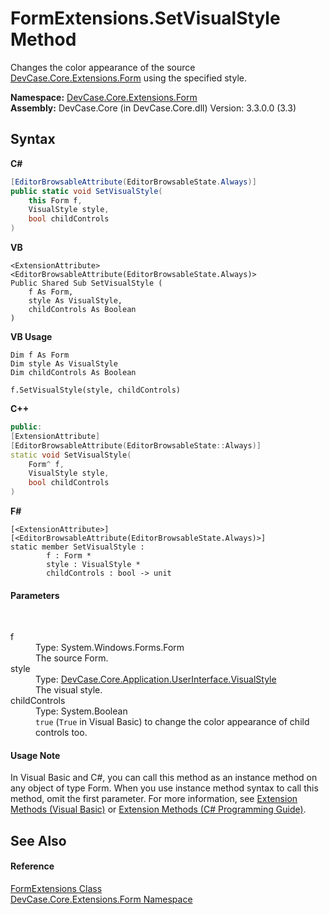 # FormExtensions.SetVisualStyle Method 
 

Changes the color appearance of the source <a href="N_DevCase_Core_Extensions_Form">DevCase.Core.Extensions.Form</a> using the specified style.

**Namespace:**&nbsp;<a href="N_DevCase_Core_Extensions_Form">DevCase.Core.Extensions.Form</a><br />**Assembly:**&nbsp;DevCase.Core (in DevCase.Core.dll) Version: 3.3.0.0 (3.3)

## Syntax

**C#**<br />
``` C#
[EditorBrowsableAttribute(EditorBrowsableState.Always)]
public static void SetVisualStyle(
	this Form f,
	VisualStyle style,
	bool childControls
)
```

**VB**<br />
``` VB
<ExtensionAttribute>
<EditorBrowsableAttribute(EditorBrowsableState.Always)>
Public Shared Sub SetVisualStyle ( 
	f As Form,
	style As VisualStyle,
	childControls As Boolean
)
```

**VB Usage**<br />
``` VB Usage
Dim f As Form
Dim style As VisualStyle
Dim childControls As Boolean

f.SetVisualStyle(style, childControls)
```

**C++**<br />
``` C++
public:
[ExtensionAttribute]
[EditorBrowsableAttribute(EditorBrowsableState::Always)]
static void SetVisualStyle(
	Form^ f, 
	VisualStyle style, 
	bool childControls
)
```

**F#**<br />
``` F#
[<ExtensionAttribute>]
[<EditorBrowsableAttribute(EditorBrowsableState.Always)>]
static member SetVisualStyle : 
        f : Form * 
        style : VisualStyle * 
        childControls : bool -> unit 

```


#### Parameters
&nbsp;<dl><dt>f</dt><dd>Type: System.Windows.Forms.Form<br />The source Form.</dd><dt>style</dt><dd>Type: <a href="T_DevCase_Core_Application_UserInterface_VisualStyle">DevCase.Core.Application.UserInterface.VisualStyle</a><br />The visual style.</dd><dt>childControls</dt><dd>Type: System.Boolean<br />`true` (`True` in Visual Basic) to change the color appearance of child controls too.</dd></dl>

#### Usage Note
In Visual Basic and C#, you can call this method as an instance method on any object of type Form. When you use instance method syntax to call this method, omit the first parameter. For more information, see <a href="https://docs.microsoft.com/dotnet/visual-basic/programming-guide/language-features/procedures/extension-methods">Extension Methods (Visual Basic)</a> or <a href="https://docs.microsoft.com/dotnet/csharp/programming-guide/classes-and-structs/extension-methods">Extension Methods (C# Programming Guide)</a>.

## See Also


#### Reference
<a href="T_DevCase_Core_Extensions_Form_FormExtensions">FormExtensions Class</a><br /><a href="N_DevCase_Core_Extensions_Form">DevCase.Core.Extensions.Form Namespace</a><br />